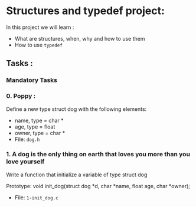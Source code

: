 # Structures and typedef project:
In this project we will learn : 
* What are structures, when, why and how to use them
* How to use `typedef`

## Tasks : 
### Mandatory Tasks
### 0. Poppy :
Define a new type struct dog with the following elements:

* name, type = char *
* age, type = float
* owner, type = char *
* File: `dog.h`

### 1. A dog is the only thing on earth that loves you more than you love yourself

Write a function that initialize a variable of type struct dog

Prototype: void init_dog(struct dog *d, char *name, float age, char *owner);
* File: `1-init_dog.c`
